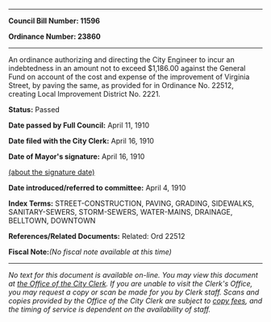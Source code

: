 

********

**Council Bill Number: 11596**
   
**Ordinance Number: 23860**
********

 An ordinance authorizing and directing the City Engineer to incur an indebtedness in an amount not to exceed $1,186.00 against the General Fund on account of the cost and expense of the improvement of Virginia Street, by paving the same, as provided for in Ordinance No. 22512, creating Local Improvement District No. 2221.

**Status:** Passed
   
**Date passed by Full Council:** April 11, 1910
   
**Date filed with the City Clerk:** April 16, 1910
   
**Date of Mayor's signature:** April 16, 1910
   
[(about the signature date)](/~public/approvaldate.htm)
   
   
   
**Date introduced/referred to committee:** April 4, 1910
   
   
**Index Terms:** STREET-CONSTRUCTION, PAVING, GRADING, SIDEWALKS, SANITARY-SEWERS, STORM-SEWERS, WATER-MAINS, DRAINAGE, BELLTOWN, DOWNTOWN

**References/Related Documents:** Related: Ord 22512

**Fiscal Note:**_(No fiscal note available at this time)_
********

_No text for this document is available on-line. You may view this document at [the Office of the City Clerk](http://www.seattle.gov/leg/clerk/contactUs.htm). If you are unable to visit the Clerk's Office, you may request a copy or scan be made for you by Clerk staff. Scans and copies provided by the Office of the City Clerk are subject to [copy fees](http://clerk.seattle.gov/~public/clerkfees.htm), and the timing of service is dependent on the availability of staff._

